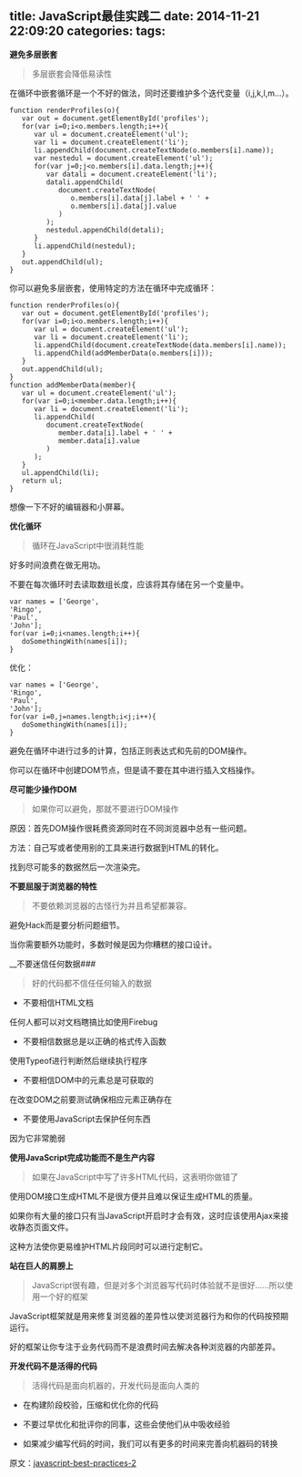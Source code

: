 title: JavaScript最佳实践二
date: 2014-11-21 22:09:20
categories:
tags:
---
__避免多层嵌套__

>多层嵌套会降低易读性

在循环中嵌套循环是一个不好的做法，同时还要维护多个迭代变量（i,j,k,l,m...）。

	function renderProfiles(o){
	   var out = document.getElementById('profiles');
	   for(var i=0;i<o.members.length;i++){
	      var ul = document.createElement('ul');
	      var li = document.createElement('li');
	      li.appendChild(document.createTextNode(o.members[i].name));
	      var nestedul = document.createElement('ul');
	      for(var j=0;j<o.members[i].data.length;j++){
	         var datali = document.createElement('li');
	         datali.appendChild(
	            document.createTextNode(
	               o.members[i].data[j].label + ' ' + 
	               o.members[i].data[j].value
	            )
	         );
	         nestedul.appendChild(detali);
	      }
	      li.appendChild(nestedul);
	   }
	   out.appendChild(ul);
	}

<!-- more -->

你可以避免多层嵌套，使用特定的方法在循环中完成循环：

	function renderProfiles(o){
	   var out = document.getElementById('profiles');
	   for(var i=0;i<o.members.length;i++){
	      var ul = document.createElement('ul');
	      var li = document.createElement('li');
	      li.appendChild(document.createTextNode(data.members[i].name));
	      li.appendChild(addMemberData(o.members[i]));
	   }
	   out.appendChild(ul);
	}
	function addMemberData(member){
	   var ul = document.createElement('ul');
	   for(var i=0;i<member.data.length;i++){
	      var li = document.createElement('li');
	      li.appendChild(
	         document.createTextNode(
	            member.data[i].label + ' ' +
	            member.data[i].value
	         )
	      );
	   }
	   ul.appendChild(li);
	   return ul;
	}

 想像一下不好的编辑器和小屏幕。

 __优化循环__

 >循环在JavaScript中很消耗性能

好多时间浪费在做无用功。

不要在每次循环时去读取数组长度，应该将其存储在另一个变量中。

	var names = ['George', 
	'Ringo', 
	'Paul', 
	'John'];
	for(var i=0;i<names.length;i++){
	   doSomethingWith(names[i]);
	}

优化：

	var names = ['George', 
	'Ringo', 
	'Paul', 
	'John'];
	for(var i=0,j=names.length;i<j;i++){
	   doSomethingWith(names[i]);
	}

避免在循环中进行过多的计算，包括正则表达式和先前的DOM操作。

你可以在循环中创建DOM节点，但是请不要在其中进行插入文档操作。

__尽可能少操作DOM__

>如果你可以避免，那就不要进行DOM操作

原因：首先DOM操作很耗费资源同时在不同浏览器中总有一些问题。

方法：自己写或者使用别的工具来进行数据到HTML的转化。

找到尽可能多的数据然后一次渲染完。

__不要屈服于浏览器的特性__

>不要依赖浏览器的古怪行为并且希望都兼容。

避免Hack而是要分析问题细节。

当你需要额外功能时，多数时候是因为你糟糕的接口设计。

__不要迷信任何数据###

>好的代码都不信任任何输入的数据

* 不要相信HTML文档

任何人都可以对文档瞎搞比如使用Firebug

* 不要相信数据总是以正确的格式传入函数

使用Typeof进行判断然后继续执行程序

* 不要相信DOM中的元素总是可获取的

在改变DOM之前要测试确保相应元素正确存在

* 不要使用JavaScript去保护任何东西

因为它非常脆弱

__使用JavaScript完成功能而不是生产内容__

>如果在JavaScript中写了许多HTML代码，这表明你做错了

使用DOM接口生成HTML不是很方便并且难以保证生成HTML的质量。

如果你有大量的接口只有当JavaScript开启时才会有效，这时应该使用Ajax来接收静态页面文件。

这种方法使你更易维护HTML片段同时可以进行定制它。

__站在巨人的肩膀上__

>JavaScript很有趣，但是对多个浏览器写代码时体验就不是很好......所以使用一个好的框架

JavaScript框架就是用来修复浏览器的差异性以使浏览器行为和你的代码按预期运行。

好的框架让你专注于业务代码而不是浪费时间去解决各种浏览器的内部差异。

__开发代码不是活得的代码__

>活得代码是面向机器的，开发代码是面向人类的

* 在构建阶段校验，压缩和优化你的代码

* 不要过早优化和批评你的同事，这些会使他们从中吸收经验

* 如果减少编写代码的时间，我们可以有更多的时间来完善向机器码的转换

原文：[javascript-best-practices-2](http://www.thinkful.com/learn/javascript-best-practices-2/Avoid-Heavy-Nesting)